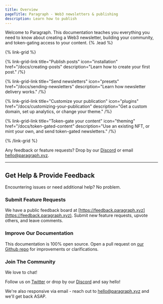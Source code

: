 ```yaml
---
title: Overview
pageTitle: Paragraph - Web3 newsletters & publishing
description: Learn how to publish
---
```


Welcome to Paragraph. This documentation teaches you everything you need to know about creating a Web3 newsletter, building your community, and token-gating access to your content. {% .lead %}

{% link-grid %}

{% link-grid-link title="Publish posts" icon="installation" href="/docs/creating-posts" description="Learn how to create your first post." /%}

{% link-grid-link title="Send newsletters" icon="presets" href="/docs/sending-newsletters" description="Learn how newsletter delivery works." /%}

{% link-grid-link title="Customize your publication" icon="plugins" href="/docs/customizing-your-publication" description="Get a custom domain, set up analytics, or change your theme." /%}

{% link-grid-link title="Token-gate your content" icon="theming" href="/docs/token-gated-content" description="Use an existing NFT, or mint your own, and send token-gated newsletters." /%}

{% /link-grid %}

Any feedback or feature requests? Drop by our [Discord](https://paragraph.xyz/discord) or email hello@paragraph.xyz.

---
<!---
Suggestion to create the Get help & provide feedback section as a unique page in the Introduction section. I think it makes sense to separate from Overview since the user tasks / needs are different for each page. Overview is informative while Help/feedback is task-driven and action-oriented.
--->
## Get Help & Provide Feedback

Encountering issues or need additional help? No problem.

### Submit Feature Requests

We have a public feedback board at [https://feedback.paragraph.xyz](https://feedback.paragraph.xyz). Submit new feature requests, upvote others, and leave comments.

### Improve Our Documentation

This documentation is 100% open source. Open a pull request on [our Github repo](https://github.com/paragraph-xyz/docs) for improvements or clarifications.

### Join The Community

We love to chat!

Follow us on [Twitter](https://twitter.com/paragraph_xyz) or drop by our [Discord](https://paragraph.xyz/discord) and say hello!

We're also responsive via email - reach out to hello@paragraph.xyz and we'll get back ASAP.
